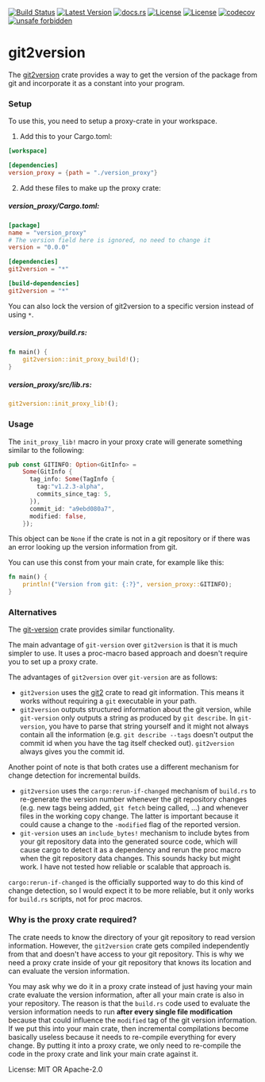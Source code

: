 [![Build Status](https://github.com/smessmer/git2version/actions/workflows/ci.yml/badge.svg)](https://github.com/smessmer/git2version/actions/workflows/ci.yml)
[![Latest Version](https://img.shields.io/crates/v/git2version.svg)](https://crates.io/crates/git2version)
[![docs.rs](https://docs.rs/git2version/badge.svg)](https://docs.rs/git2version)
[![License](https://img.shields.io/badge/license-MIT-blue.svg)](https://github.com/smessmer/git2version/blob/main/LICENSE-MIT)
[![License](https://img.shields.io/badge/license-APACHE-blue.svg)](https://github.com/smessmer/git2version/blob/main/LICENSE-APACHE)
[![codecov](https://codecov.io/gh/smessmer/git2version/branch/main/graph/badge.svg?token=N4HYY2IVVV)](https://codecov.io/gh/smessmer/git2version)
[![unsafe forbidden](https://img.shields.io/badge/unsafe-forbidden-success.svg)](https://github.com/rust-secure-code/safety-dance/)

# git2version

<!-- cargo-rdme start -->

The [git2version](https://crates.io/crates/git2version) crate provides a way to get the version of the package from git and incorporate it as a constant into your program.


### Setup

To use this, you need to setup a proxy-crate in your workspace.

1. Add this to your Cargo.toml:

```toml
[workspace]

[dependencies]
version_proxy = {path = "./version_proxy"}
```

2. Add these files to make up the proxy crate:

##### version_proxy/Cargo.toml:
```toml
[package]
name = "version_proxy"
# The version field here is ignored, no need to change it
version = "0.0.0"

[dependencies]
git2version = "*"

[build-dependencies]
git2version = "*"
```
You can also lock the version of git2version to a specific version instead of using `*`.

##### version_proxy/build.rs:
```rust
fn main() {
    git2version::init_proxy_build!();
}
```

##### version_proxy/src/lib.rs:
```rust
git2version::init_proxy_lib!();
```


### Usage

The `init_proxy_lib!` macro in your proxy crate will generate something similar to the following:
```rust
pub const GITINFO: Option<GitInfo> =
    Some(GitInfo {
      tag_info: Some(TagInfo {
        tag:"v1.2.3-alpha",
        commits_since_tag: 5,
      }),
      commit_id: "a9ebd080a7",
      modified: false,
    });
```
This object can be `None` if the crate is not in a git repository or if there was an error looking up the version information from git.

You can use this const from your main crate, for example like this:
```rust
fn main() {
    println!("Version from git: {:?}", version_proxy::GITINFO);
}
```


### Alternatives

The [git-version](https://crates.io/crates/git-version) crate provides similar functionality.

The main advantage of `git-version` over `git2version` is that it is much simpler to use. It uses a proc-macro based approach and doesn't require you to set up a proxy crate.

The advantages of `git2version` over `git-version` are as follows:
* `git2version` uses the [git2](https://crates.io/crates/git2) crate to read git information. This means it works without requiring a `git` executable in your path.
* `git2version` outputs structured information about the git version, while `git-version` only outputs a string as produced by `git describe`.
  In `git-version`, you have to parse that string yourself and it might not always contain all the information (e.g. `git describe --tags` doesn't output the commit id when you have the
  tag itself checked out). `git2version` always gives you the commit id.

Another point of note is that both crates use a different mechanism for change detection for incremental builds.
* `git2version` uses the `cargo:rerun-if-changed` mechanism of `build.rs` to re-generate the version number whenever the git repository changes (e.g. new tags being added, `git fetch` being called, ...)
  and whenever files in the working copy change. The latter is important because it could cause a change to the `-modified` flag of the reported version.
* `git-version` uses an `include_bytes!` mechanism to include bytes from your git repository data into the generated source code, which will cause cargo to detect it as a dependency and rerun the proc macro
  when the git repository data changes. This sounds hacky but might work. I have not tested how reliable or scalable that approach is.

`cargo:rerun-if-changed` is the officially supported way to do this kind of change detection, so I would expect it to be more reliable, but it only works for `build.rs` scripts, not for proc macros.

### Why is the proxy crate required?

The crate needs to know the directory of your git repository to read version information.
However, the `git2version` crate gets compiled independently from that and doesn't have access to your git repository.
This is why we need a proxy crate inside of your git repository that knows its location and can evaluate the version information.

You may ask why we do it in a proxy crate instead of just having your main crate evaluate the version information, after all
your main crate is also in your repository. The reason is that the `build.rs` code used to evaluate the version information
needs to run **after every single file modification** because that could influence the `modified` tag of the git version information.
If we put this into your main crate, then incremental compilations become basically useless because it needs to re-compile everything
for every change. By putting it into a proxy crate, we only need to re-compile the code in the proxy crate and link your main crate
against it.

<!-- cargo-rdme end -->

License: MIT OR Apache-2.0
